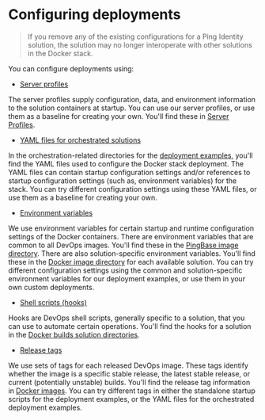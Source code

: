 # Configuring deployments

> If you remove any of the existing configurations for a Ping Identity solution, the solution may no longer interoperate with other solutions in the Docker stack.

You can configure deployments using:

  * [Server profiles](docs/profiles.md)

  The server profiles supply configuration, data, and environment information to the solution containers at startup. You can use our server profiles, or use them as a baseline for creating your own. You'll find these in [Server Profiles](docs/server-profiles.README.md).

  * [YAML files for orchestrated solutions](docs/yamlFiles.md)

  In the orchestration-related directories for the [deployment examples](../README.md), you'll find the YAML files used to configure the Docker stack deployment. The YAML files can contain startup configuration settings and/or references to startup configuration settings (such as, environment variables) for the stack. You can try different configuration settings using these YAML files, or use them as a baseline for creating your own.

  * [Environment variables](docs/environmentVars.md)

  We use environment variables for certain startup and runtime configuration settings of the Docker containers. There are environment variables that are common to all DevOps images. You'll find these in the [PingBase image directory](https://pingidentity-devops.gitbook.io/devops/docker-images/pingbase). There are also solution-specific environment variables. You'll find these in the [Docker image directory](https://pingidentity-devops.gitbook.io/devops/docker-images/pingbase) for each available solution. You can try different configuration settings using the common and solution-specific environment variables for our deployment examples, or use them in your own custom deployments.

  * [Shell scripts (hooks)](docs/hooks.md)

  Hooks are DevOps shell scripts, generally specific to a solution, that you can use to automate certain operations. You'll find the hooks for a solution in the [Docker builds solution directories](../../pingidentity-docker-builds).

  * [Release tags](docs/releaseTags.md)

  We use sets of tags for each released DevOps image. These tags identify whether the image is a specific stable release, the latest stable release, or current (potentially unstable) builds. You'll find the release tag information in [Docker images](docker-images/README.md). You can try different tags in either the standalone startup scripts for the deployment examples, or the YAML files for the orchestrated deployment examples.
